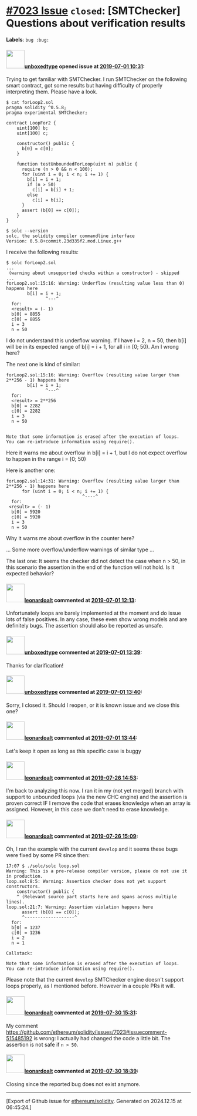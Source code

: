# [\#7023 Issue](https://github.com/ethereum/solidity/issues/7023) `closed`: [SMTChecker] Questions about verification results
**Labels**: `bug :bug:`


#### <img src="https://avatars.githubusercontent.com/u/36035547?u=255c9d36180a134094d1fab18e31fe73a6775d8d&v=4" width="50">[unboxedtype](https://github.com/unboxedtype) opened issue at [2019-07-01 10:31](https://github.com/ethereum/solidity/issues/7023):

Trying to get familiar with SMTChecker. I run SMTChecker on the following smart contract,
got some results but having difficulty of properly interpreting them. Please have a look.

```
$ cat forLoop2.sol 
pragma solidity ^0.5.8;
pragma experimental SMTChecker;

contract LoopFor2 {
    uint[100] b;
    uint[100] c;

    constructor() public {
      b[0] = c[0];
    }
    
    function testUnboundedForLoop(uint n) public {
      require (n > 0 && n < 100);
      for (uint i = 0; i < n; i += 1) {
        b[i] = i + 1;
        if (n > 50)
          c[i] = b[i] + 1;
        else
          c[i] = b[i];
      }
      assert (b[0] == c[0]);
    }    
}

```

```
$ solc --version
solc, the solidity compiler commandline interface
Version: 0.5.8+commit.23d335f2.mod.Linux.g++

```
I receive the following results:
```
$ solc forLoop2.sol
...
 (warning about unsupported checks within a constructor) - skipped
...
forLoop2.sol:15:16: Warning: Underflow (resulting value less than 0) happens here
        b[i] = i + 1;
               ^---^
  for:
  <result> = (- 1)
  b[0] = 8855
  c[0] = 8855
  i = 3
  n = 50

```
I do not understand this underflow warning. If I have i = 2, n = 50, then b[i] will be in 
its expected range of b[i] = i + 1, for all i in [0; 50). Am I wrong here?

The next one is kind of similar:
```
forLoop2.sol:15:16: Warning: Overflow (resulting value larger than 2**256 - 1) happens here
        b[i] = i + 1;
               ^---^
  for:
  <result> = 2**256
  b[0] = 2282
  c[0] = 2282
  i = 3
  n = 50


Note that some information is erased after the execution of loops.
You can re-introduce information using require().

```
Here it warns me about overflow in b[i] = i + 1, but I do not expect overflow to happen 
in the range i = [0; 50)

Here is another one:

```
forLoop2.sol:14:31: Warning: Overflow (resulting value larger than 2**256 - 1) happens here
      for (uint i = 0; i < n; i += 1) {
                             ^----^
  for:
 <result> = (- 1)
  b[0] = 5920
  c[0] = 5920
  i = 3
  n = 50
```

Why it warns me about overflow in the counter here? 

... Some more overflow/underflow warnings of similar type ...

The last one: It seems the checker did not detect the case when n > 50, in this scenario the assertion in the end of the function will not hold. Is it expected behavior?




#### <img src="https://avatars.githubusercontent.com/u/504195?u=ce2facd14af9fd474ebff49f0d44891f56f7500f&v=4" width="50">[leonardoalt](https://github.com/leonardoalt) commented at [2019-07-01 12:13](https://github.com/ethereum/solidity/issues/7023#issuecomment-507239247):

Unfortunately loops are barely implemented at the moment and do issue lots of false positives.
In any case, these even show wrong models and are definitely bugs.
The assertion should also be reported as unsafe.

#### <img src="https://avatars.githubusercontent.com/u/36035547?u=255c9d36180a134094d1fab18e31fe73a6775d8d&v=4" width="50">[unboxedtype](https://github.com/unboxedtype) commented at [2019-07-01 13:39](https://github.com/ethereum/solidity/issues/7023#issuecomment-507268676):

Thanks for clarification!

#### <img src="https://avatars.githubusercontent.com/u/36035547?u=255c9d36180a134094d1fab18e31fe73a6775d8d&v=4" width="50">[unboxedtype](https://github.com/unboxedtype) commented at [2019-07-01 13:40](https://github.com/ethereum/solidity/issues/7023#issuecomment-507269099):

Sorry, I closed it. Should I reopen, or it is known issue and we close this one?

#### <img src="https://avatars.githubusercontent.com/u/504195?u=ce2facd14af9fd474ebff49f0d44891f56f7500f&v=4" width="50">[leonardoalt](https://github.com/leonardoalt) commented at [2019-07-01 13:44](https://github.com/ethereum/solidity/issues/7023#issuecomment-507270808):

Let's keep it open as long as this specific case is buggy

#### <img src="https://avatars.githubusercontent.com/u/504195?u=ce2facd14af9fd474ebff49f0d44891f56f7500f&v=4" width="50">[leonardoalt](https://github.com/leonardoalt) commented at [2019-07-26 14:53](https://github.com/ethereum/solidity/issues/7023#issuecomment-515485192):

I'm back to analyzing this now.
I ran it in my (not yet merged) branch with support to unbounded loops (via the new CHC engine) and the assertion is proven correct IF I remove the code that erases knowledge when an array is assigned. However, in this case we don't need to erase knowledge.

#### <img src="https://avatars.githubusercontent.com/u/504195?u=ce2facd14af9fd474ebff49f0d44891f56f7500f&v=4" width="50">[leonardoalt](https://github.com/leonardoalt) commented at [2019-07-26 15:09](https://github.com/ethereum/solidity/issues/7023#issuecomment-515490942):

Oh, I ran the example with the current `develop` and it seems these bugs were fixed by some PR since then:
```
17:07 $ ./solc/solc loop.sol 
Warning: This is a pre-release compiler version, please do not use it in production.
loop.sol:8:5: Warning: Assertion checker does not yet support constructors.
    constructor() public {
    ^ (Relevant source part starts here and spans across multiple lines).
loop.sol:21:7: Warning: Assertion violation happens here
      assert (b[0] == c[0]);
      ^-------------------^
  for:
  b[0] = 1237
  c[0] = 1236
  i = 2
  n = 1

Callstack: 

Note that some information is erased after the execution of loops.
You can re-introduce information using require().
```
Please note that the current `develop` SMTChecker engine doesn't support loops properly, as I mentioned before. However in  a couple PRs it will.

#### <img src="https://avatars.githubusercontent.com/u/504195?u=ce2facd14af9fd474ebff49f0d44891f56f7500f&v=4" width="50">[leonardoalt](https://github.com/leonardoalt) commented at [2019-07-30 15:31](https://github.com/ethereum/solidity/issues/7023#issuecomment-516471689):

My comment https://github.com/ethereum/solidity/issues/7023#issuecomment-515485192 is wrong:
I actually had changed the code a little bit. The assertion is not safe if `n > 50`.

#### <img src="https://avatars.githubusercontent.com/u/504195?u=ce2facd14af9fd474ebff49f0d44891f56f7500f&v=4" width="50">[leonardoalt](https://github.com/leonardoalt) commented at [2019-07-30 18:39](https://github.com/ethereum/solidity/issues/7023#issuecomment-516543061):

Closing since the reported bug does not exist anymore.


-------------------------------------------------------------------------------



[Export of Github issue for [ethereum/solidity](https://github.com/ethereum/solidity). Generated on 2024.12.15 at 06:45:24.]
